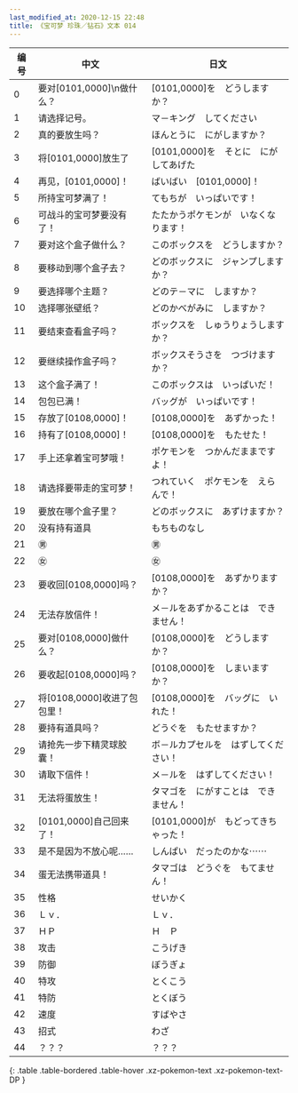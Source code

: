 ```yaml
---
last_modified_at: 2020-12-15 22:48
title: 《宝可梦 珍珠／钻石》文本 014
---
```

| 编号 | 中文 | 日文 |
| ---- | ---- | ---- |
| 0 | 要对[0101,0000]\n做什么？ | [0101,0000]を　どうしますか？ |
| 1 | 请选择记号。 | マ－キング　してください |
| 2 | 真的要放生吗？ | ほんとうに　にがしますか？ |
| 3 | 将[0101,0000]放生了 | [0101,0000]を　そとに　にがしてあげた |
| 4 | 再见，[0101,0000]！ | ばいばい　[0101,0000]！ |
| 5 | 所持宝可梦满了！ | てもちが　いっぱいです！ |
| 6 | 可战斗的宝可梦要没有了！ | たたかうポケモンが　いなくなります！ |
| 7 | 要对这个盒子做什么？ | このボックスを　どうしますか？ |
| 8 | 要移动到哪个盒子去？ | どのボックスに　ジャンプしますか？ |
| 9 | 要选择哪个主题？ | どのテ－マに　しますか？ |
| 10 | 选择哪张壁纸？ | どのかべがみに　しますか？ |
| 11 | 要结束查看盒子吗？ | ボックスを　しゅうりょうしますか？ |
| 12 | 要继续操作盒子吗？ | ボックスそうさを　つづけますか？ |
| 13 | 这个盒子满了！ | このボックスは　いっぱいだ！ |
| 14 | 包包已满！ | バッグが　いっぱいです！ |
| 15 | 存放了[0108,0000]！ | [0108,0000]を　あずかった！ |
| 16 | 持有了[0108,0000]！ | [0108,0000]を　もたせた！ |
| 17 | 手上还拿着宝可梦哦！ | ポケモンを　つかんだままですよ！ |
| 18 | 请选择要带走的宝可梦！ | つれていく　ポケモンを　えらんで！ |
| 19 | 要放在哪个盒子里？ | どのボックスに　あずけますか？ |
| 20 | 没有持有道具 | もちものなし |
| 21 | ㊚ | ㊚ |
| 22 | ㊛ | ㊛ |
| 23 | 要收回[0108,0000]吗？ | [0108,0000]を　あずかりますか？ |
| 24 | 无法存放信件！ | メ－ルをあずかることは　できません！ |
| 25 | 要对[0108,0000]做什么？ | [0108,0000]を　どうしますか？ |
| 26 | 要收起[0108,0000]吗？ | [0108,0000]を　しまいますか？ |
| 27 | 将[0108,0000]收进了包包里！ | [0108,0000]を　バッグに　いれた！ |
| 28 | 要持有道具吗？ | どうぐを　もたせますか？ |
| 29 | 请抢先一步下精灵球胶囊！ | ボ－ルカプセルを　はずしてください！ |
| 30 | 请取下信件！ | メ－ルを　はずしてください！ |
| 31 | 无法将蛋放生！ | タマゴを　にがすことは　できません！ |
| 32 | [0101,0000]自己回来了！ | [0101,0000]が　もどってきちゃった！ |
| 33 | 是不是因为不放心呢…… | しんぱい　だったのかな⋯⋯ |
| 34 | 蛋无法携带道具！ | タマゴは　どうぐを　もてません！ |
| 35 | 性格 | せいかく |
| 36 | Ｌｖ． | Ｌｖ． |
| 37 | ＨＰ | Ｈ　Ｐ |
| 38 | 攻击 | こうげき |
| 39 | 防御 | ぼうぎょ |
| 40 | 特攻 | とくこう |
| 41 | 特防 | とくぼう |
| 42 | 速度 | すばやさ |
| 43 | 招式 | わざ |
| 44 | ？？？ | ？？？ |
{: .table .table-bordered .table-hover .xz-pokemon-text .xz-pokemon-text-DP }